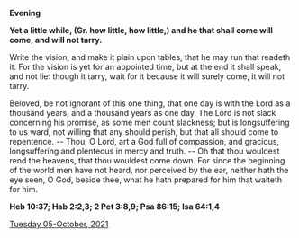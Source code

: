 **Evening**

**Yet a little while, (Gr. how little, how little,) and he that shall come will come, and will not tarry.**
 
Write the vision, and make it plain upon tables, that he may run that readeth it. For the vision is yet for an appointed time, but at the end it shall speak, and not lie: though it tarry, wait for it because it will surely come, it will not tarry.
 
Beloved, be not ignorant of this one thing, that one day is with the Lord as a thousand years, and a thousand years as one day. The Lord is not slack concerning his promise, as some men count slackness; but is longsuffering to us ward, not willing that any should perish, but that all should come to repentence. -- Thou, O Lord, art a God full of compassion, and gracious, longsuffering and plenteous in mercy and truth. -- Oh that thou wouldest rend the heavens, that thou wouldest come down. For since the beginning of the world men have not heard, nor perceived by the ear, neither hath the eye seen, O God, beside thee, what he hath prepared for him that waiteth for him.  

**Heb 10:37; Hab 2:2,3; 2 Pet 3:8,9; Psa 86:15; Isa 64:1,4**

[Tuesday 05-October, 2021](https://t.me/daily_light)
